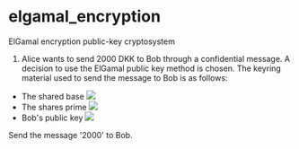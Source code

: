 # elgamal_encryption
ElGamal encryption public-key cryptosystem

1) Alice wants to send 2000 DKK to Bob through a confidential message. A decision to use the ElGamal public key method is chosen. The keyring material used to send the message to Bob is as follows:
 
- The shared base <img src="https://render.githubusercontent.com/render/math?math=p = 666">
- The shares prime <img src="https://render.githubusercontent.com/render/math?math=p = 6661">
- Bob's public key <img src="https://render.githubusercontent.com/render/math?math=PK = g^{x} mod p = 227">


Send the message '2000' to Bob.
